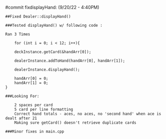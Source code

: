 #commit fixdisplayHand: (9/20/22 - 4:40PM)

    ##Fixed Dealer::displayHand() 

    ###Tested displayHand() w/ following code :

    Ran 3 Times
        
        for (int i = 0; i < 12; i++){

        deckInstance.getCard(&handArr[0]);
        
        dealerInstance.addToHand(handArr[0], handArr[1]);
        
        dealerInstance.displayHand();

        handArr[0] = 0;
        handArr[1] = 0;
    }

    ###Looking For:

        2 spaces per card 
        5 card per line formatting
        Correct hand totals - aces, no aces, no 'second hand' when ace is dealt after 21
        Making sure getCard() doesn't retrieve duplicate cards

    ###Minor fixes in main.cpp 

